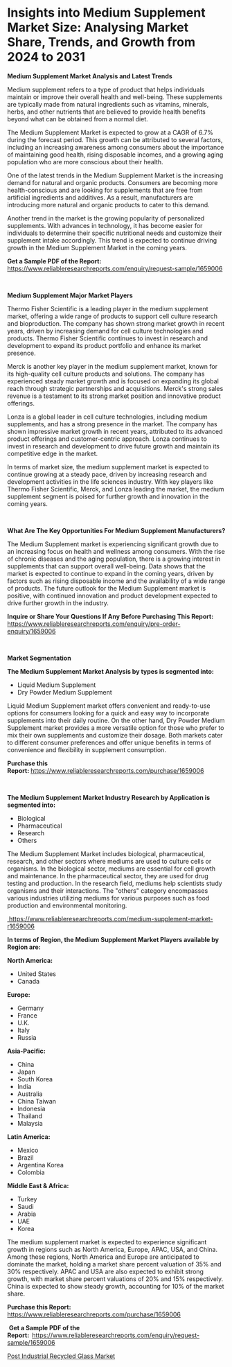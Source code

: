 <p><h1>Insights into Medium Supplement Market Size: Analysing Market Share, Trends, and Growth from 2024 to 2031</h1></p><p><strong>Medium Supplement Market Analysis and Latest Trends</strong></p>
<p><p>Medium supplement refers to a type of product that helps individuals maintain or improve their overall health and well-being. These supplements are typically made from natural ingredients such as vitamins, minerals, herbs, and other nutrients that are believed to provide health benefits beyond what can be obtained from a normal diet.</p><p>The Medium Supplement Market is expected to grow at a CAGR of 6.7% during the forecast period. This growth can be attributed to several factors, including an increasing awareness among consumers about the importance of maintaining good health, rising disposable incomes, and a growing aging population who are more conscious about their health.</p><p>One of the latest trends in the Medium Supplement Market is the increasing demand for natural and organic products. Consumers are becoming more health-conscious and are looking for supplements that are free from artificial ingredients and additives. As a result, manufacturers are introducing more natural and organic products to cater to this demand.</p><p>Another trend in the market is the growing popularity of personalized supplements. With advances in technology, it has become easier for individuals to determine their specific nutritional needs and customize their supplement intake accordingly. This trend is expected to continue driving growth in the Medium Supplement Market in the coming years.</p></p>
<p><strong>Get a Sample PDF of the Report:&nbsp;</strong> <a href="https://www.reliableresearchreports.com/enquiry/request-sample/1659006">https://www.reliableresearchreports.com/enquiry/request-sample/1659006</a></p>
<p>&nbsp;</p>
<p><strong>Medium Supplement Major Market Players</strong></p>
<p><p>Thermo Fisher Scientific is a leading player in the medium supplement market, offering a wide range of products to support cell culture research and bioproduction. The company has shown strong market growth in recent years, driven by increasing demand for cell culture technologies and products. Thermo Fisher Scientific continues to invest in research and development to expand its product portfolio and enhance its market presence.</p><p>Merck is another key player in the medium supplement market, known for its high-quality cell culture products and solutions. The company has experienced steady market growth and is focused on expanding its global reach through strategic partnerships and acquisitions. Merck's strong sales revenue is a testament to its strong market position and innovative product offerings.</p><p>Lonza is a global leader in cell culture technologies, including medium supplements, and has a strong presence in the market. The company has shown impressive market growth in recent years, attributed to its advanced product offerings and customer-centric approach. Lonza continues to invest in research and development to drive future growth and maintain its competitive edge in the market.</p><p>In terms of market size, the medium supplement market is expected to continue growing at a steady pace, driven by increasing research and development activities in the life sciences industry. With key players like Thermo Fisher Scientific, Merck, and Lonza leading the market, the medium supplement segment is poised for further growth and innovation in the coming years.</p></p>
<p>&nbsp;</p>
<p><strong>What Are The Key Opportunities For Medium Supplement Manufacturers?</strong></p>
<p><p>The Medium Supplement market is experiencing significant growth due to an increasing focus on health and wellness among consumers. With the rise of chronic diseases and the aging population, there is a growing interest in supplements that can support overall well-being. Data shows that the market is expected to continue to expand in the coming years, driven by factors such as rising disposable income and the availability of a wide range of products. The future outlook for the Medium Supplement market is positive, with continued innovation and product development expected to drive further growth in the industry.</p></p>
<p><strong>Inquire or Share Your Questions If Any Before Purchasing This Report:</strong> <a href="https://www.reliableresearchreports.com/enquiry/pre-order-enquiry/1659006">https://www.reliableresearchreports.com/enquiry/pre-order-enquiry/1659006</a></p>
<p>&nbsp;</p>
<p><strong>Market Segmentation</strong></p>
<p><strong>The Medium Supplement Market Analysis by types is segmented into:</strong></p>
<p><ul><li>Liquid Medium Supplement</li><li>Dry Powder Medium Supplement</li></ul></p>
<p><p>Liquid Medium Supplement market offers convenient and ready-to-use options for consumers looking for a quick and easy way to incorporate supplements into their daily routine. On the other hand, Dry Powder Medium Supplement market provides a more versatile option for those who prefer to mix their own supplements and customize their dosage. Both markets cater to different consumer preferences and offer unique benefits in terms of convenience and flexibility in supplement consumption.</p></p>
<p><strong>Purchase this Report:&nbsp;</strong><a href="https://www.reliableresearchreports.com/purchase/1659006">https://www.reliableresearchreports.com/purchase/1659006</a></p>
<p>&nbsp;</p>
<p><strong>The Medium Supplement Market Industry Research by Application is segmented into:</strong></p>
<p><ul><li>Biological</li><li>Pharmaceutical</li><li>Research</li><li>Others</li></ul></p>
<p><p>The Medium Supplement Market includes biological, pharmaceutical, research, and other sectors where mediums are used to culture cells or organisms. In the biological sector, mediums are essential for cell growth and maintenance. In the pharmaceutical sector, they are used for drug testing and production. In the research field, mediums help scientists study organisms and their interactions. The "others" category encompasses various industries utilizing mediums for various purposes such as food production and environmental monitoring.</p></p>
<p><a href="https://www.reliableresearchreports.com/medium-supplement-market-r1659006">&nbsp;https://www.reliableresearchreports.com/medium-supplement-market-r1659006</a></p>
<p><strong>In terms of Region, the Medium Supplement Market Players available by Region are:</strong></p>
<p>
    <p> <strong> North America: </strong>
        <ul>
            <li>United States</li>
            <li>Canada</li>
        </ul>
        </p> 
    <p> <strong> Europe: </strong>
        <ul>
            <li>Germany</li>
            <li>France</li>
            <li>U.K.</li>
            <li>Italy</li>
            <li>Russia</li>
        </ul>
        </p> 
    <p> <strong> Asia-Pacific: </strong>
        <ul>
            <li>China</li>
            <li>Japan</li>
            <li>South Korea</li>
            <li>India</li>
            <li>Australia</li>
            <li>China Taiwan</li>
            <li>Indonesia</li>
            <li>Thailand</li>
            <li>Malaysia</li>
        </ul>
        </p> 
    <p> <strong> Latin America: </strong>
        <ul>
            <li>Mexico</li>
            <li>Brazil</li>
            <li>Argentina Korea</li>
            <li>Colombia</li>
        </ul>
        </p> 
    <p> <strong> Middle East & Africa: </strong>
        <ul>
            <li>Turkey</li>
            <li>Saudi</li>
            <li>Arabia</li>
            <li>UAE</li>
            <li>Korea</li>
        </ul>
    </p>
    </p>
<p><p>The medium supplement market is expected to experience significant growth in regions such as North America, Europe, APAC, USA, and China. Among these regions, North America and Europe are anticipated to dominate the market, holding a market share percent valuation of 35% and 30% respectively. APAC and USA are also expected to exhibit strong growth, with market share percent valuations of 20% and 15% respectively. China is expected to show steady growth, accounting for 10% of the market share.</p></p>
<p><strong>Purchase this Report: </strong><a href="https://www.reliableresearchreports.com/purchase/1659006">https://www.reliableresearchreports.com/purchase/1659006</a></p>
<p>&nbsp;<strong>Get a Sample PDF of the Report:&nbsp;&nbsp;</strong><a href="https://www.reliableresearchreports.com/enquiry/request-sample/1659006">https://www.reliableresearchreports.com/enquiry/request-sample/1659006</a></p>
<p><strong></strong></p>
<p><p><a href="https://sudsy-motorcycle-bbc.notion.site/Post-Industrial-Recycled-Glass-Market-Share-Evolution-and-Market-Growth-Trends-2024-2031-7eb903ab2b6540978cf3277f662219de">Post Industrial Recycled Glass Market</a></p></p>